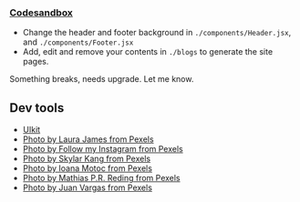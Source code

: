 ### [Codesandbox](https://codesandbox.io/p/github/zummon/nature-craft-nextjs/)

- Change the header and footer background in `./components/Header.jsx`, and `./components/Footer.jsx`
- Add, edit and remove your contents in `./blogs` to generate the site pages.

Something breaks, needs upgrade. Let me know.

## Dev tools

- [UIkit](https://getuikit.com/)
- [Photo by Laura James from Pexels](https://www.pexels.com/photo/wooden-reindeer-placed-in-greenery-composition-6102217/)
- [Photo by Follow my Instagram from Pexels](https://www.pexels.com/photo/crop-woman-collecting-lilac-flowers-in-summer-garden-6137913/)
- [Photo by Skylar Kang from Pexels](https://www.pexels.com/photo/assorted-pine-cones-and-dishware-on-table-during-christmas-holiday-6207392/)
- [Photo by Ioana Motoc from Pexels](https://www.pexels.com/photo/creative-eggs-in-nest-on-table-4346320/)
- [Photo by Mathias P.R. Reding from Pexels](https://www.pexels.com/photo/decorative-cage-with-pine-cones-5483826/)
- [Photo by Juan Vargas from Pexels](https://www.pexels.com/photo/figurine-of-cute-owl-on-table-5922834/)


